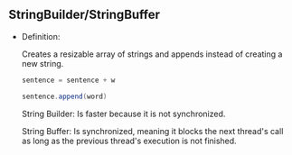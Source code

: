 ## StringBuilder/StringBuffer

- Definition:

  Creates a resizable array of strings and appends instead of creating a new string.
  ```java
  sentence = sentence + w
  
  sentence.append(word)
  ```
  String Builder: Is faster because it is not synchronized.

  String Buffer: Is synchronized, meaning it blocks the next thread's call as long as the previous thread's execution is
  not finished.


